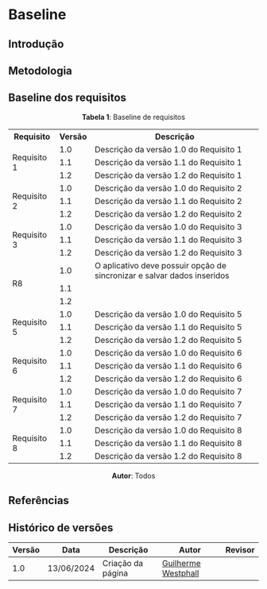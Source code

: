 # Baseline

## Introdução

## Metodologia

## Baseline dos requisitos

<center>

**Tabela 1**: Baseline de requisitos

<table>
    <tr>
        <th>Requisito</th>
        <th>Versão</th>
        <th>Descrição</th>
    </tr>
    <tr>
        <td rowspan="3">Requisito 1</td>
        <td>1.0</td>
        <td>Descrição da versão 1.0 do Requisito 1</td>
    </tr>
    <tr>
        <td>1.1</td>
        <td>Descrição da versão 1.1 do Requisito 1</td>
    </tr>
    <tr>
        <td>1.2</td>
        <td>Descrição da versão 1.2 do Requisito 1</td>
    </tr>
    <tr>
        <td rowspan="3">Requisito 2</td>
        <td>1.0</td>
        <td>Descrição da versão 1.0 do Requisito 2</td>
    </tr>
    <tr>
        <td>1.1</td>
        <td>Descrição da versão 1.1 do Requisito 2</td>
    </tr>
    <tr>
        <td>1.2</td>
        <td>Descrição da versão 1.2 do Requisito 2</td>
    </tr>
    <tr>
        <td rowspan="3">Requisito 3</td>
        <td>1.0</td>
        <td>Descrição da versão 1.0 do Requisito 3</td>
    </tr>
    <tr>
        <td>1.1</td>
        <td>Descrição da versão 1.1 do Requisito 3</td>
    </tr>
    <tr>
        <td>1.2</td>
        <td>Descrição da versão 1.2 do Requisito 3</td>
    </tr>
    <tr>
        <td rowspan="3">R8</td>
        <td>1.0</td>
        <td>O aplicativo deve possuir opção de sincronizar e salvar dados inseridos</td>
    </tr>
    <tr>
        <td>1.1</td>
        <td></td>
    </tr>
    <tr>
        <td>1.2</td>
        <td></td>
    </tr>
    <tr>
        <td rowspan="3">Requisito 5</td>
        <td>1.0</td>
        <td>Descrição da versão 1.0 do Requisito 5</td>
    </tr>
    <tr>
        <td>1.1</td>
        <td>Descrição da versão 1.1 do Requisito 5</td>
    </tr>
    <tr>
        <td>1.2</td>
        <td>Descrição da versão 1.2 do Requisito 5</td>
    </tr>
    <tr>
        <td rowspan="3">Requisito 6</td>
        <td>1.0</td>
        <td>Descrição da versão 1.0 do Requisito 6</td>
    </tr>
    <tr>
        <td>1.1</td>
        <td>Descrição da versão 1.1 do Requisito 6</td>
    </tr>
    <tr>
        <td>1.2</td>
        <td>Descrição da versão 1.2 do Requisito 6</td>
    </tr>
    <tr>
        <td rowspan="3">Requisito 7</td>
        <td>1.0</td>
        <td>Descrição da versão 1.0 do Requisito 7</td>
    </tr>
    <tr>
        <td>1.1</td>
        <td>Descrição da versão 1.1 do Requisito 7</td>
    </tr>
    <tr>
        <td>1.2</td>
        <td>Descrição da versão 1.2 do Requisito 7</td>
    </tr>
    <tr>
        <td rowspan="3">Requisito 8</td>
        <td>1.0</td>
        <td>Descrição da versão 1.0 do Requisito 8</td>
    </tr>
    <tr>
        <td>1.1</td>
        <td>Descrição da versão 1.1 do Requisito 8</td>
    </tr>
    <tr>
        <td>1.2</td>
        <td>Descrição da versão 1.2 do Requisito 8</td>
    </tr>
</table>

**Autor**: Todos
</center>

## Referências

## Histórico de versões

| Versão | Data       | Descrição         | Autor                                           | Revisor |
| ------ | ---------- | ----------------- | ----------------------------------------------- | ------- |
| 1.0    | 13/06/2024 | Criação da página | [Guilherme Westphall](https://github.com/west7) |         |